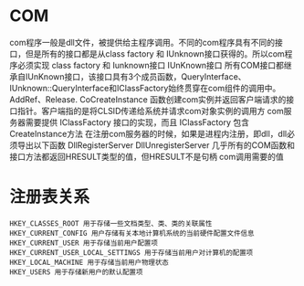 # COM
com程序一般是dll文件，被提供给主程序调用。不同的com程序具有不同的接口，但是所有的接口都是从class factory 和 IUnknown接口获得的。所以com程序必须实现 class factory 和 Iunknown接口
IUnKnown接口
所有COM接口都继承自IUnKnown接口，该接口具有3个成员函数，QueryInterface、IUnknown::QueryInterface和IClassFactory始终贯穿在com组件的调用中。AddRef、Release. 
CoCreateInstance 函数创建com实例并返回客户端请求的接口指针。客户端指的是将CLSID传递给系统并请求com对象实例的调用方
com服务器需要提供 IClassFactory 接口的实现，而且 IClassFactory 包含 CreateInstance方法
在注册com服务器的时候，如果是进程内注册，即dll，dll必须导出以下函数
DllRegisterServer
DllUnregisterServer
几乎所有的COM函数和接口方法都返回HRESULT类型的值，但HRESULT不是句柄
com调用需要的值


# 注册表关系
```
HKEY_CLASSES_ROOT 用于存储一些文档类型、类、类的关联属性
HKEY_CURRENT_CONFIG 用户存储有关本地计算机系统的当前硬件配置文件信息
HKEY_CURRENT_USER 用于存储当前用户配置项
HKEY_CURRENT_USER_LOCAL_SETTINGS 用于存储当前用户对计算机的配置项
HKEY_LOCAL_MACHINE 用于存储当前用户物理状态
HKEY_USERS 用于存储新用户的默认配置项
```